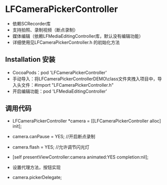 # LFCameraPickerController

* 依赖SCRecorder库
* 支持拍照、录制视频（断点录制）
* 媒体编辑（依赖LFMediaEditingController库，默认没有编辑功能）
* 详细使用见LFCameraPickerController.h 的初始化方法

## Installation 安装

* CocoaPods：pod 'LFCameraPickerController'
* 手动导入：将LFCameraPickerControllerDEMO\class文件夹拽入项目中，导入头文件：#import "LFCameraPickerController.h"
* 开启编辑功能：pod 'LFMediaEditingController'

## 调用代码

* LFCameraPickerController *camera = [[LFCameraPickerController alloc] init];
* camera.canPause = YES; //开启断点录制
* camera.flash = YES; //允许调节闪光灯
* [self presentViewController:camera animated:YES completion:nil];

* 设置代理方法，按钮实现
* camera.pickerDelegate;
